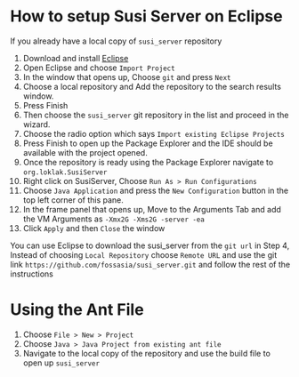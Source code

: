 # How to setup Susi Server on Eclipse

If you already have a local copy of `susi_server` repository

1. Download and install [Eclipse](https://eclipse.org/downloads/)
2. Open Eclipse and choose `Import Project`
3. In the window that opens up, Choose `git` and press `Next`
4. Choose a local repository and Add the repository to the search results window.
5. Press Finish
6. Then choose the `susi_server` git repository in the list and proceed in the wizard.
7. Choose the radio option which says `Import existing Eclipse Projects`
8. Press Finish to open up the Package Explorer and the IDE should be available with the project opened.
9. Once the repository is ready using the Package Explorer navigate to `org.loklak.SusiServer`
10. Right click on SusiServer, Choose `Run As > Run Configurations`
11. Choose `Java Application` and press the `New Configuration` button in the top left corner of this pane.
12. In the frame panel that opens up, Move to the Arguments Tab and add the VM Arguments as `-Xmx2G -Xms2G -server -ea`
13. Click `Apply` and then `Close` the window

You can use Eclipse to download the susi_server from the `git url` in Step 4, Instead of choosing `Local Repository`
choose `Remote URL` and use the git link `https://github.com/fossasia/susi_server.git` and follow the rest of the instructions

# Using the Ant File
1. Choose `File > New > Project`
2. Choose `Java > Java Project from existing ant file`
3. Navigate to the local copy of the repository and use the build file to open up `susi_server`
